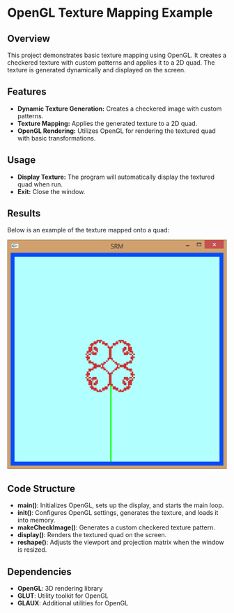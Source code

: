 # OpenGL Texture Mapping Example

## Overview
This project demonstrates basic texture mapping using OpenGL. It creates a checkered texture with custom patterns and applies it to a 2D quad. The texture is generated dynamically and displayed on the screen.

## Features
- **Dynamic Texture Generation:** Creates a checkered image with custom patterns.
- **Texture Mapping:** Applies the generated texture to a 2D quad.
- **OpenGL Rendering:** Utilizes OpenGL for rendering the textured quad with basic transformations.

## Usage
- **Display Texture:** The program will automatically display the textured quad when run.
- **Exit:** Close the window.

## Results
Below is an example of the texture mapped onto a quad:

![Texture](1.png)

## Code Structure
- **main()**: Initializes OpenGL, sets up the display, and starts the main loop.
- **init()**: Configures OpenGL settings, generates the texture, and loads it into memory.
- **makeCheckImage()**: Generates a custom checkered texture pattern.
- **display()**: Renders the textured quad on the screen.
- **reshape()**: Adjusts the viewport and projection matrix when the window is resized.

## Dependencies
- **OpenGL**: 3D rendering library
- **GLUT**: Utility toolkit for OpenGL
- **GLAUX**: Additional utilities for OpenGL

